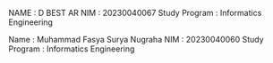 NAME           : D BEST AR
NIM            : 20230040067
Study Program  : Informatics Engineering

Name           : Muhammad Fasya Surya Nugraha
NIM            : 20230040060
Study Program  : Informatics Engineering
